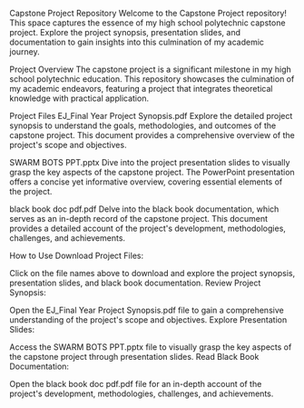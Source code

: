 Capstone Project Repository
Welcome to the Capstone Project repository! This space captures the essence of my high school polytechnic capstone project. Explore the project synopsis, presentation slides, and documentation to gain insights into this culmination of my academic journey.

Project Overview
The capstone project is a significant milestone in my high school polytechnic education. This repository showcases the culmination of my academic endeavors, featuring a project that integrates theoretical knowledge with practical application.

Project Files
EJ_Final Year Project Synopsis.pdf
Explore the detailed project synopsis to understand the goals, methodologies, and outcomes of the capstone project. This document provides a comprehensive overview of the project's scope and objectives.

SWARM BOTS PPT.pptx
Dive into the project presentation slides to visually grasp the key aspects of the capstone project. The PowerPoint presentation offers a concise yet informative overview, covering essential elements of the project.

black book doc pdf.pdf
Delve into the black book documentation, which serves as an in-depth record of the capstone project. This document provides a detailed account of the project's development, methodologies, challenges, and achievements.

How to Use
Download Project Files:

Click on the file names above to download and explore the project synopsis, presentation slides, and black book documentation.
Review Project Synopsis:

Open the EJ_Final Year Project Synopsis.pdf file to gain a comprehensive understanding of the project's scope and objectives.
Explore Presentation Slides:

Access the SWARM BOTS PPT.pptx file to visually grasp the key aspects of the capstone project through presentation slides.
Read Black Book Documentation:

Open the black book doc pdf.pdf file for an in-depth account of the project's development, methodologies, challenges, and achievements.
